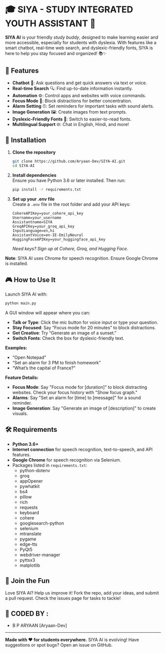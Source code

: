 # 🎓 SIYA - STUDY INTEGRATED YOUTH ASSISTANT 🤖

**SIYA AI** is your friendly *study buddy*, designed to make learning easier and more accessible, especially for students with dyslexia. With features like a smart chatbot, real-time web search, and dyslexic-friendly fonts, SIYA is here to help you stay focused and organized! 📚✨

## 🌟 Features

- **Chatbot** 🤖: Ask questions and get quick answers via text or voice.
- **Real-time Search** 🔍: Find up-to-date information instantly.
- **Automation** ⚙️: Control apps and websites with voice commands.
- **Focus Mode** 🎯: Block distractions for better concentration.
- **Alarm Setting** ⏰: Set reminders for important tasks with sound alerts.
- **Image Generation** 🖼️: Create images from text prompts.
- **Dyslexic-Friendly Fonts** 📖: Switch to easier-to-read fonts.
- **Multilingual Support** 🌐: Chat in English, Hindi, and more!

## 🚀 Installation

1. **Clone the repository**

   ```bash
   git clone https://github.com/Aryaan-Dev/SIYA-AI.git
   cd SIYA-AI
   ```

2. **Install dependencies**\
   Ensure you have Python 3.6 or later installed. Then run:

   ```bash
   pip install -r requirements.txt
   ```

3. **Set up your .env file**\
   Create a `.env` file in the root folder and add your API keys:

   ```
   CohereAPIKey=your_cohere_api_key
   Username=your_username
   Assistantname=SIYA
   GroqAPIKey=your_groq_api_key
   InputLanguage=en,hi
   AssistantVoice=en-IE-EmilyNeural
   HuggingFaceAPIKey=your_huggingface_api_key
   ```

   *Need keys? Sign up at Cohere, Groq, and Hugging Face.*

**Note**: SIYA AI uses Chrome for speech recognition. Ensure Google Chrome is installed.

## 🎮 How to Use It

Launch SIYA AI with:

```bash
python main.py
```

A GUI window will appear where you can:

- **Talk or Type**: Click the mic button for voice input or type your question.
- **Stay Focused**: Say “Focus mode for 20 minutes” to block distractions.
- **Get Creative**: Try “Generate an image of a sunset.”
- **Switch Fonts**: Check the box for dyslexic-friendly text.

**Examples:**

- “Open Notepad”
- “Set an alarm for 3 PM to finish homework”
- “What’s the capital of France?”

**Feature Details:**

- **Focus Mode**: Say "Focus mode for \[duration\]" to block distracting websites. Check your focus history with "Show focus graph."
- **Alarms**: Say "Set an alarm for \[time\] to \[message\]" for a sound reminder.
- **Image Generation**: Say "Generate an image of \[description\]" to create visuals.

## 🛠️ Requirements

- **Python 3.6+**
- **Internet connection** for speech recognition, text-to-speech, and API features.
- **Google Chrome** for speech recognition via Selenium.
- Packages listed in `requirements.txt`:
  - python-dotenv
  - groq
  - appOpener
  - pywhatkit
  - bs4
  - pillow
  - rich
  - requests
  - keyboard
  - cohere
  - googlesearch-python
  - selenium
  - mtranslate
  - pygame
  - edge-tts
  - PyQt5
  - webdriver-manager
  - pyttsx3
  - matplotlib

## 🤝 Join the Fun

Love SIYA AI? Help us improve it! Fork the repo, add your ideas, and submit a pull request. Check the issues page for tasks to tackle!

## 👥 CODED BY :

- B P ARYAAN [Aryaan-Dev]

---

**Made with ❤️ for students everywhere.** SIYA AI is evolving! Have suggestions or spot bugs? Open an issue on GitHub.

